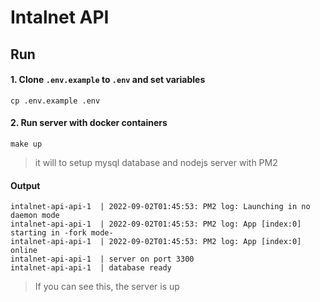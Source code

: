 # Intalnet API


## Run

#### 1. Clone `.env.example` to `.env` and set variables

    cp .env.example .env

#### 2.  Run server with docker containers

    make up
	

> it will to setup mysql database and nodejs server with PM2

#### Output

    intalnet-api-api-1  | 2022-09-02T01:45:53: PM2 log: Launching in no daemon mode
	intalnet-api-api-1  | 2022-09-02T01:45:53: PM2 log: App [index:0] starting in -fork mode-
	intalnet-api-api-1  | 2022-09-02T01:45:53: PM2 log: App [index:0] online
	intalnet-api-api-1  | server on port 3300
	intalnet-api-api-1  | database ready

> If you can see this, the server is up